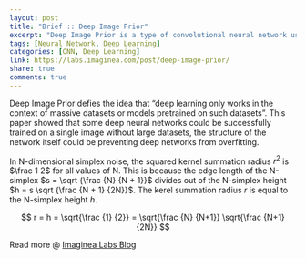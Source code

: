 ```yaml
---
layout: post
title: "Brief :: Deep Image Prior"
excerpt: "Deep Image Prior is a type of convolutional neural network used to enhance a given image with no prior training data other than the image itself."
tags: [Neural Network, Deep Learning]
categories: [CNN, Deep Learning]
link: https://labs.imaginea.com/post/deep-image-prior/
share: true
comments: true
---
```


Deep Image Prior defies the idea that “deep learning only works in the context of massive datasets or models pretrained on such datasets”. 
This paper showed that some deep neural networks could be successfully trained on a single image without large datasets, the structure of the network itself could be preventing deep networks from overfitting.

In N-dimensional simplex noise, the squared kernel summation radius $r^2$ is $\frac 1 2$
for all values of N. This is because the edge length of the N-simplex $s = \sqrt {\frac {N} {N + 1}}$
divides out of the N-simplex height $h = s \sqrt {\frac {N + 1} {2N}}$.
The kerel summation radius $r$ is equal to the N-simplex height $h$.

$$ r = h = \sqrt{\frac {1} {2}} = \sqrt{\frac {N} {N+1}} \sqrt{\frac {N+1} {2N}} $$


Read more @ [Imaginea Labs Blog](https://labs.imaginea.com/post/deep-image-prior/)
